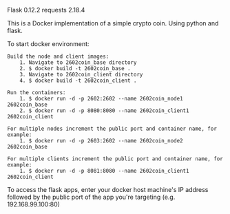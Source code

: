 Flask 0.12.2
requests 2.18.4

This is a Docker implementation of a simple crypto coin. Using python and flask.

To start docker environment:

	Build the node and client images:
		1. Navigate to 2602coin_base directory
		2. $ docker build -t 2602coin_base .
		3. Navigate to 2602coin_client directory
		4. $ docker build -t 2602coin_client .

	Run the containers:
		1. $ docker run -d -p 2602:2602 --name 2602coin_node1 2602coin_base
		2. $ docker run -d -p 8080:8080 --name 2602coin_client1 2602coin_client

	For multiple nodes increment the public port and container name, for example:
		1. $ docker run -d -p 2603:2602 --name 2602coin_node2 2602coin_base

	For multiple clients increment the public port and container name, for example:
		1. $ docker run -d -p 8081:8080 --name 2602coin_client1 2602coin_client

To access the flask apps, enter your docker host machine's IP address followed by the public port of the app you're targeting (e.g. 192.168.99.100:80)
